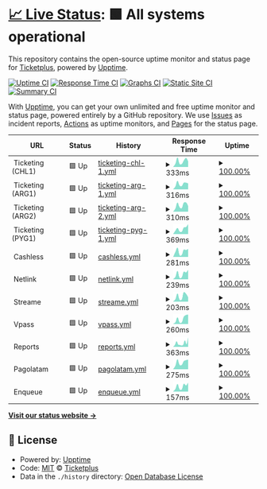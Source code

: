 # [📈 Live Status](https://status.ticketplus.global): <!--live status--> **🟩 All systems operational**

This repository contains the open-source uptime monitor and status page for [Ticketplus](https://ticketplus.cl), powered by [Upptime](https://github.com/upptime/upptime).

[![Uptime CI](https://github.com/ticketplushq/status/workflows/Uptime%20CI/badge.svg)](https://github.com/ticketplushq/status/actions?query=workflow%3A%22Uptime+CI%22)
[![Response Time CI](https://github.com/ticketplushq/status/workflows/Response%20Time%20CI/badge.svg)](https://github.com/ticketplushq/status/actions?query=workflow%3A%22Response+Time+CI%22)
[![Graphs CI](https://github.com/ticketplushq/status/workflows/Graphs%20CI/badge.svg)](https://github.com/ticketplushq/status/actions?query=workflow%3A%22Graphs+CI%22)
[![Static Site CI](https://github.com/ticketplushq/status/workflows/Static%20Site%20CI/badge.svg)](https://github.com/ticketplushq/status/actions?query=workflow%3A%22Static+Site+CI%22)
[![Summary CI](https://github.com/ticketplushq/status/workflows/Summary%20CI/badge.svg)](https://github.com/ticketplushq/status/actions?query=workflow%3A%22Summary+CI%22)

With [Upptime](https://upptime.js.org), you can get your own unlimited and free uptime monitor and status page, powered entirely by a GitHub repository. We use [Issues](https://github.com/ticketplushq/status/issues) as incident reports, [Actions](https://github.com/ticketplushq/status/actions) as uptime monitors, and [Pages](https://status.ticketplus.global) for the status page.

<!--start: status pages-->
<!-- This summary is generated by Upptime (https://github.com/upptime/upptime) -->
<!-- Do not edit this manually, your changes will be overwritten -->
<!-- prettier-ignore -->
| URL | Status | History | Response Time | Uptime |
| --- | ------ | ------- | ------------- | ------ |
| <img alt="" src="https://ticketing-assets.ticketplus.global/assets/logo-round-99223a5db65251ea5227316d3e30dbf03ac693920ffbca86b254f9508224754d.png" height="13"> Ticketing (CHL1) | 🟩 Up | [ticketing-chl-1.yml](https://github.com/ticketplushq/status/commits/HEAD/history/ticketing-chl-1.yml) | <details><summary><img alt="Response time graph" src="./graphs/ticketing-chl-1/response-time-week.png" height="20"> 333ms</summary><br><a href="https://status.ticketplus.global/history/ticketing-chl-1"><img alt="Response time 284" src="https://img.shields.io/endpoint?url=https%3A%2F%2Fraw.githubusercontent.com%2Fticketplushq%2Fstatus%2FHEAD%2Fapi%2Fticketing-chl-1%2Fresponse-time.json"></a><br><a href="https://status.ticketplus.global/history/ticketing-chl-1"><img alt="24-hour response time 335" src="https://img.shields.io/endpoint?url=https%3A%2F%2Fraw.githubusercontent.com%2Fticketplushq%2Fstatus%2FHEAD%2Fapi%2Fticketing-chl-1%2Fresponse-time-day.json"></a><br><a href="https://status.ticketplus.global/history/ticketing-chl-1"><img alt="7-day response time 333" src="https://img.shields.io/endpoint?url=https%3A%2F%2Fraw.githubusercontent.com%2Fticketplushq%2Fstatus%2FHEAD%2Fapi%2Fticketing-chl-1%2Fresponse-time-week.json"></a><br><a href="https://status.ticketplus.global/history/ticketing-chl-1"><img alt="30-day response time 277" src="https://img.shields.io/endpoint?url=https%3A%2F%2Fraw.githubusercontent.com%2Fticketplushq%2Fstatus%2FHEAD%2Fapi%2Fticketing-chl-1%2Fresponse-time-month.json"></a><br><a href="https://status.ticketplus.global/history/ticketing-chl-1"><img alt="1-year response time 271" src="https://img.shields.io/endpoint?url=https%3A%2F%2Fraw.githubusercontent.com%2Fticketplushq%2Fstatus%2FHEAD%2Fapi%2Fticketing-chl-1%2Fresponse-time-year.json"></a></details> | <details><summary><a href="https://status.ticketplus.global/history/ticketing-chl-1">100.00%</a></summary><a href="https://status.ticketplus.global/history/ticketing-chl-1"><img alt="All-time uptime 99.91%" src="https://img.shields.io/endpoint?url=https%3A%2F%2Fraw.githubusercontent.com%2Fticketplushq%2Fstatus%2FHEAD%2Fapi%2Fticketing-chl-1%2Fuptime.json"></a><br><a href="https://status.ticketplus.global/history/ticketing-chl-1"><img alt="24-hour uptime 100.00%" src="https://img.shields.io/endpoint?url=https%3A%2F%2Fraw.githubusercontent.com%2Fticketplushq%2Fstatus%2FHEAD%2Fapi%2Fticketing-chl-1%2Fuptime-day.json"></a><br><a href="https://status.ticketplus.global/history/ticketing-chl-1"><img alt="7-day uptime 100.00%" src="https://img.shields.io/endpoint?url=https%3A%2F%2Fraw.githubusercontent.com%2Fticketplushq%2Fstatus%2FHEAD%2Fapi%2Fticketing-chl-1%2Fuptime-week.json"></a><br><a href="https://status.ticketplus.global/history/ticketing-chl-1"><img alt="30-day uptime 100.00%" src="https://img.shields.io/endpoint?url=https%3A%2F%2Fraw.githubusercontent.com%2Fticketplushq%2Fstatus%2FHEAD%2Fapi%2Fticketing-chl-1%2Fuptime-month.json"></a><br><a href="https://status.ticketplus.global/history/ticketing-chl-1"><img alt="1-year uptime 99.88%" src="https://img.shields.io/endpoint?url=https%3A%2F%2Fraw.githubusercontent.com%2Fticketplushq%2Fstatus%2FHEAD%2Fapi%2Fticketing-chl-1%2Fuptime-year.json"></a></details>
| <img alt="" src="https://ticketing-assets.ticketplus.global/assets/logo-round-99223a5db65251ea5227316d3e30dbf03ac693920ffbca86b254f9508224754d.png" height="13"> Ticketing (ARG1) | 🟩 Up | [ticketing-arg-1.yml](https://github.com/ticketplushq/status/commits/HEAD/history/ticketing-arg-1.yml) | <details><summary><img alt="Response time graph" src="./graphs/ticketing-arg-1/response-time-week.png" height="20"> 316ms</summary><br><a href="https://status.ticketplus.global/history/ticketing-arg-1"><img alt="Response time 320" src="https://img.shields.io/endpoint?url=https%3A%2F%2Fraw.githubusercontent.com%2Fticketplushq%2Fstatus%2FHEAD%2Fapi%2Fticketing-arg-1%2Fresponse-time.json"></a><br><a href="https://status.ticketplus.global/history/ticketing-arg-1"><img alt="24-hour response time 352" src="https://img.shields.io/endpoint?url=https%3A%2F%2Fraw.githubusercontent.com%2Fticketplushq%2Fstatus%2FHEAD%2Fapi%2Fticketing-arg-1%2Fresponse-time-day.json"></a><br><a href="https://status.ticketplus.global/history/ticketing-arg-1"><img alt="7-day response time 316" src="https://img.shields.io/endpoint?url=https%3A%2F%2Fraw.githubusercontent.com%2Fticketplushq%2Fstatus%2FHEAD%2Fapi%2Fticketing-arg-1%2Fresponse-time-week.json"></a><br><a href="https://status.ticketplus.global/history/ticketing-arg-1"><img alt="30-day response time 264" src="https://img.shields.io/endpoint?url=https%3A%2F%2Fraw.githubusercontent.com%2Fticketplushq%2Fstatus%2FHEAD%2Fapi%2Fticketing-arg-1%2Fresponse-time-month.json"></a><br><a href="https://status.ticketplus.global/history/ticketing-arg-1"><img alt="1-year response time 282" src="https://img.shields.io/endpoint?url=https%3A%2F%2Fraw.githubusercontent.com%2Fticketplushq%2Fstatus%2FHEAD%2Fapi%2Fticketing-arg-1%2Fresponse-time-year.json"></a></details> | <details><summary><a href="https://status.ticketplus.global/history/ticketing-arg-1">100.00%</a></summary><a href="https://status.ticketplus.global/history/ticketing-arg-1"><img alt="All-time uptime 99.90%" src="https://img.shields.io/endpoint?url=https%3A%2F%2Fraw.githubusercontent.com%2Fticketplushq%2Fstatus%2FHEAD%2Fapi%2Fticketing-arg-1%2Fuptime.json"></a><br><a href="https://status.ticketplus.global/history/ticketing-arg-1"><img alt="24-hour uptime 100.00%" src="https://img.shields.io/endpoint?url=https%3A%2F%2Fraw.githubusercontent.com%2Fticketplushq%2Fstatus%2FHEAD%2Fapi%2Fticketing-arg-1%2Fuptime-day.json"></a><br><a href="https://status.ticketplus.global/history/ticketing-arg-1"><img alt="7-day uptime 100.00%" src="https://img.shields.io/endpoint?url=https%3A%2F%2Fraw.githubusercontent.com%2Fticketplushq%2Fstatus%2FHEAD%2Fapi%2Fticketing-arg-1%2Fuptime-week.json"></a><br><a href="https://status.ticketplus.global/history/ticketing-arg-1"><img alt="30-day uptime 100.00%" src="https://img.shields.io/endpoint?url=https%3A%2F%2Fraw.githubusercontent.com%2Fticketplushq%2Fstatus%2FHEAD%2Fapi%2Fticketing-arg-1%2Fuptime-month.json"></a><br><a href="https://status.ticketplus.global/history/ticketing-arg-1"><img alt="1-year uptime 99.88%" src="https://img.shields.io/endpoint?url=https%3A%2F%2Fraw.githubusercontent.com%2Fticketplushq%2Fstatus%2FHEAD%2Fapi%2Fticketing-arg-1%2Fuptime-year.json"></a></details>
| <img alt="" src="https://ticketing-assets.ticketplus.global/assets/logo-round-99223a5db65251ea5227316d3e30dbf03ac693920ffbca86b254f9508224754d.png" height="13"> Ticketing (ARG2) | 🟩 Up | [ticketing-arg-2.yml](https://github.com/ticketplushq/status/commits/HEAD/history/ticketing-arg-2.yml) | <details><summary><img alt="Response time graph" src="./graphs/ticketing-arg-2/response-time-week.png" height="20"> 310ms</summary><br><a href="https://status.ticketplus.global/history/ticketing-arg-2"><img alt="Response time 319" src="https://img.shields.io/endpoint?url=https%3A%2F%2Fraw.githubusercontent.com%2Fticketplushq%2Fstatus%2FHEAD%2Fapi%2Fticketing-arg-2%2Fresponse-time.json"></a><br><a href="https://status.ticketplus.global/history/ticketing-arg-2"><img alt="24-hour response time 276" src="https://img.shields.io/endpoint?url=https%3A%2F%2Fraw.githubusercontent.com%2Fticketplushq%2Fstatus%2FHEAD%2Fapi%2Fticketing-arg-2%2Fresponse-time-day.json"></a><br><a href="https://status.ticketplus.global/history/ticketing-arg-2"><img alt="7-day response time 310" src="https://img.shields.io/endpoint?url=https%3A%2F%2Fraw.githubusercontent.com%2Fticketplushq%2Fstatus%2FHEAD%2Fapi%2Fticketing-arg-2%2Fresponse-time-week.json"></a><br><a href="https://status.ticketplus.global/history/ticketing-arg-2"><img alt="30-day response time 313" src="https://img.shields.io/endpoint?url=https%3A%2F%2Fraw.githubusercontent.com%2Fticketplushq%2Fstatus%2FHEAD%2Fapi%2Fticketing-arg-2%2Fresponse-time-month.json"></a><br><a href="https://status.ticketplus.global/history/ticketing-arg-2"><img alt="1-year response time 317" src="https://img.shields.io/endpoint?url=https%3A%2F%2Fraw.githubusercontent.com%2Fticketplushq%2Fstatus%2FHEAD%2Fapi%2Fticketing-arg-2%2Fresponse-time-year.json"></a></details> | <details><summary><a href="https://status.ticketplus.global/history/ticketing-arg-2">100.00%</a></summary><a href="https://status.ticketplus.global/history/ticketing-arg-2"><img alt="All-time uptime 99.90%" src="https://img.shields.io/endpoint?url=https%3A%2F%2Fraw.githubusercontent.com%2Fticketplushq%2Fstatus%2FHEAD%2Fapi%2Fticketing-arg-2%2Fuptime.json"></a><br><a href="https://status.ticketplus.global/history/ticketing-arg-2"><img alt="24-hour uptime 100.00%" src="https://img.shields.io/endpoint?url=https%3A%2F%2Fraw.githubusercontent.com%2Fticketplushq%2Fstatus%2FHEAD%2Fapi%2Fticketing-arg-2%2Fuptime-day.json"></a><br><a href="https://status.ticketplus.global/history/ticketing-arg-2"><img alt="7-day uptime 100.00%" src="https://img.shields.io/endpoint?url=https%3A%2F%2Fraw.githubusercontent.com%2Fticketplushq%2Fstatus%2FHEAD%2Fapi%2Fticketing-arg-2%2Fuptime-week.json"></a><br><a href="https://status.ticketplus.global/history/ticketing-arg-2"><img alt="30-day uptime 100.00%" src="https://img.shields.io/endpoint?url=https%3A%2F%2Fraw.githubusercontent.com%2Fticketplushq%2Fstatus%2FHEAD%2Fapi%2Fticketing-arg-2%2Fuptime-month.json"></a><br><a href="https://status.ticketplus.global/history/ticketing-arg-2"><img alt="1-year uptime 99.88%" src="https://img.shields.io/endpoint?url=https%3A%2F%2Fraw.githubusercontent.com%2Fticketplushq%2Fstatus%2FHEAD%2Fapi%2Fticketing-arg-2%2Fuptime-year.json"></a></details>
| <img alt="" src="https://ticketing-assets.ticketplus.global/assets/logo-round-99223a5db65251ea5227316d3e30dbf03ac693920ffbca86b254f9508224754d.png" height="13"> Ticketing (PYG1) | 🟩 Up | [ticketing-pyg-1.yml](https://github.com/ticketplushq/status/commits/HEAD/history/ticketing-pyg-1.yml) | <details><summary><img alt="Response time graph" src="./graphs/ticketing-pyg-1/response-time-week.png" height="20"> 369ms</summary><br><a href="https://status.ticketplus.global/history/ticketing-pyg-1"><img alt="Response time 338" src="https://img.shields.io/endpoint?url=https%3A%2F%2Fraw.githubusercontent.com%2Fticketplushq%2Fstatus%2FHEAD%2Fapi%2Fticketing-pyg-1%2Fresponse-time.json"></a><br><a href="https://status.ticketplus.global/history/ticketing-pyg-1"><img alt="24-hour response time 687" src="https://img.shields.io/endpoint?url=https%3A%2F%2Fraw.githubusercontent.com%2Fticketplushq%2Fstatus%2FHEAD%2Fapi%2Fticketing-pyg-1%2Fresponse-time-day.json"></a><br><a href="https://status.ticketplus.global/history/ticketing-pyg-1"><img alt="7-day response time 369" src="https://img.shields.io/endpoint?url=https%3A%2F%2Fraw.githubusercontent.com%2Fticketplushq%2Fstatus%2FHEAD%2Fapi%2Fticketing-pyg-1%2Fresponse-time-week.json"></a><br><a href="https://status.ticketplus.global/history/ticketing-pyg-1"><img alt="30-day response time 342" src="https://img.shields.io/endpoint?url=https%3A%2F%2Fraw.githubusercontent.com%2Fticketplushq%2Fstatus%2FHEAD%2Fapi%2Fticketing-pyg-1%2Fresponse-time-month.json"></a><br><a href="https://status.ticketplus.global/history/ticketing-pyg-1"><img alt="1-year response time 325" src="https://img.shields.io/endpoint?url=https%3A%2F%2Fraw.githubusercontent.com%2Fticketplushq%2Fstatus%2FHEAD%2Fapi%2Fticketing-pyg-1%2Fresponse-time-year.json"></a></details> | <details><summary><a href="https://status.ticketplus.global/history/ticketing-pyg-1">100.00%</a></summary><a href="https://status.ticketplus.global/history/ticketing-pyg-1"><img alt="All-time uptime 99.92%" src="https://img.shields.io/endpoint?url=https%3A%2F%2Fraw.githubusercontent.com%2Fticketplushq%2Fstatus%2FHEAD%2Fapi%2Fticketing-pyg-1%2Fuptime.json"></a><br><a href="https://status.ticketplus.global/history/ticketing-pyg-1"><img alt="24-hour uptime 100.00%" src="https://img.shields.io/endpoint?url=https%3A%2F%2Fraw.githubusercontent.com%2Fticketplushq%2Fstatus%2FHEAD%2Fapi%2Fticketing-pyg-1%2Fuptime-day.json"></a><br><a href="https://status.ticketplus.global/history/ticketing-pyg-1"><img alt="7-day uptime 100.00%" src="https://img.shields.io/endpoint?url=https%3A%2F%2Fraw.githubusercontent.com%2Fticketplushq%2Fstatus%2FHEAD%2Fapi%2Fticketing-pyg-1%2Fuptime-week.json"></a><br><a href="https://status.ticketplus.global/history/ticketing-pyg-1"><img alt="30-day uptime 100.00%" src="https://img.shields.io/endpoint?url=https%3A%2F%2Fraw.githubusercontent.com%2Fticketplushq%2Fstatus%2FHEAD%2Fapi%2Fticketing-pyg-1%2Fuptime-month.json"></a><br><a href="https://status.ticketplus.global/history/ticketing-pyg-1"><img alt="1-year uptime 99.88%" src="https://img.shields.io/endpoint?url=https%3A%2F%2Fraw.githubusercontent.com%2Fticketplushq%2Fstatus%2FHEAD%2Fapi%2Fticketing-pyg-1%2Fuptime-year.json"></a></details>
| <img alt="" src="https://icons.duckduckgo.com/ip3/null.ico" height="13"> Cashless | 🟩 Up | [cashless.yml](https://github.com/ticketplushq/status/commits/HEAD/history/cashless.yml) | <details><summary><img alt="Response time graph" src="./graphs/cashless/response-time-week.png" height="20"> 281ms</summary><br><a href="https://status.ticketplus.global/history/cashless"><img alt="Response time 264" src="https://img.shields.io/endpoint?url=https%3A%2F%2Fraw.githubusercontent.com%2Fticketplushq%2Fstatus%2FHEAD%2Fapi%2Fcashless%2Fresponse-time.json"></a><br><a href="https://status.ticketplus.global/history/cashless"><img alt="24-hour response time 400" src="https://img.shields.io/endpoint?url=https%3A%2F%2Fraw.githubusercontent.com%2Fticketplushq%2Fstatus%2FHEAD%2Fapi%2Fcashless%2Fresponse-time-day.json"></a><br><a href="https://status.ticketplus.global/history/cashless"><img alt="7-day response time 281" src="https://img.shields.io/endpoint?url=https%3A%2F%2Fraw.githubusercontent.com%2Fticketplushq%2Fstatus%2FHEAD%2Fapi%2Fcashless%2Fresponse-time-week.json"></a><br><a href="https://status.ticketplus.global/history/cashless"><img alt="30-day response time 257" src="https://img.shields.io/endpoint?url=https%3A%2F%2Fraw.githubusercontent.com%2Fticketplushq%2Fstatus%2FHEAD%2Fapi%2Fcashless%2Fresponse-time-month.json"></a><br><a href="https://status.ticketplus.global/history/cashless"><img alt="1-year response time 249" src="https://img.shields.io/endpoint?url=https%3A%2F%2Fraw.githubusercontent.com%2Fticketplushq%2Fstatus%2FHEAD%2Fapi%2Fcashless%2Fresponse-time-year.json"></a></details> | <details><summary><a href="https://status.ticketplus.global/history/cashless">100.00%</a></summary><a href="https://status.ticketplus.global/history/cashless"><img alt="All-time uptime 99.94%" src="https://img.shields.io/endpoint?url=https%3A%2F%2Fraw.githubusercontent.com%2Fticketplushq%2Fstatus%2FHEAD%2Fapi%2Fcashless%2Fuptime.json"></a><br><a href="https://status.ticketplus.global/history/cashless"><img alt="24-hour uptime 100.00%" src="https://img.shields.io/endpoint?url=https%3A%2F%2Fraw.githubusercontent.com%2Fticketplushq%2Fstatus%2FHEAD%2Fapi%2Fcashless%2Fuptime-day.json"></a><br><a href="https://status.ticketplus.global/history/cashless"><img alt="7-day uptime 100.00%" src="https://img.shields.io/endpoint?url=https%3A%2F%2Fraw.githubusercontent.com%2Fticketplushq%2Fstatus%2FHEAD%2Fapi%2Fcashless%2Fuptime-week.json"></a><br><a href="https://status.ticketplus.global/history/cashless"><img alt="30-day uptime 100.00%" src="https://img.shields.io/endpoint?url=https%3A%2F%2Fraw.githubusercontent.com%2Fticketplushq%2Fstatus%2FHEAD%2Fapi%2Fcashless%2Fuptime-month.json"></a><br><a href="https://status.ticketplus.global/history/cashless"><img alt="1-year uptime 99.93%" src="https://img.shields.io/endpoint?url=https%3A%2F%2Fraw.githubusercontent.com%2Fticketplushq%2Fstatus%2FHEAD%2Fapi%2Fcashless%2Fuptime-year.json"></a></details>
| <img alt="" src="https://icons.duckduckgo.com/ip3/null.ico" height="13"> Netlink | 🟩 Up | [netlink.yml](https://github.com/ticketplushq/status/commits/HEAD/history/netlink.yml) | <details><summary><img alt="Response time graph" src="./graphs/netlink/response-time-week.png" height="20"> 239ms</summary><br><a href="https://status.ticketplus.global/history/netlink"><img alt="Response time 261" src="https://img.shields.io/endpoint?url=https%3A%2F%2Fraw.githubusercontent.com%2Fticketplushq%2Fstatus%2FHEAD%2Fapi%2Fnetlink%2Fresponse-time.json"></a><br><a href="https://status.ticketplus.global/history/netlink"><img alt="24-hour response time 422" src="https://img.shields.io/endpoint?url=https%3A%2F%2Fraw.githubusercontent.com%2Fticketplushq%2Fstatus%2FHEAD%2Fapi%2Fnetlink%2Fresponse-time-day.json"></a><br><a href="https://status.ticketplus.global/history/netlink"><img alt="7-day response time 239" src="https://img.shields.io/endpoint?url=https%3A%2F%2Fraw.githubusercontent.com%2Fticketplushq%2Fstatus%2FHEAD%2Fapi%2Fnetlink%2Fresponse-time-week.json"></a><br><a href="https://status.ticketplus.global/history/netlink"><img alt="30-day response time 219" src="https://img.shields.io/endpoint?url=https%3A%2F%2Fraw.githubusercontent.com%2Fticketplushq%2Fstatus%2FHEAD%2Fapi%2Fnetlink%2Fresponse-time-month.json"></a><br><a href="https://status.ticketplus.global/history/netlink"><img alt="1-year response time 253" src="https://img.shields.io/endpoint?url=https%3A%2F%2Fraw.githubusercontent.com%2Fticketplushq%2Fstatus%2FHEAD%2Fapi%2Fnetlink%2Fresponse-time-year.json"></a></details> | <details><summary><a href="https://status.ticketplus.global/history/netlink">100.00%</a></summary><a href="https://status.ticketplus.global/history/netlink"><img alt="All-time uptime 99.92%" src="https://img.shields.io/endpoint?url=https%3A%2F%2Fraw.githubusercontent.com%2Fticketplushq%2Fstatus%2FHEAD%2Fapi%2Fnetlink%2Fuptime.json"></a><br><a href="https://status.ticketplus.global/history/netlink"><img alt="24-hour uptime 100.00%" src="https://img.shields.io/endpoint?url=https%3A%2F%2Fraw.githubusercontent.com%2Fticketplushq%2Fstatus%2FHEAD%2Fapi%2Fnetlink%2Fuptime-day.json"></a><br><a href="https://status.ticketplus.global/history/netlink"><img alt="7-day uptime 100.00%" src="https://img.shields.io/endpoint?url=https%3A%2F%2Fraw.githubusercontent.com%2Fticketplushq%2Fstatus%2FHEAD%2Fapi%2Fnetlink%2Fuptime-week.json"></a><br><a href="https://status.ticketplus.global/history/netlink"><img alt="30-day uptime 100.00%" src="https://img.shields.io/endpoint?url=https%3A%2F%2Fraw.githubusercontent.com%2Fticketplushq%2Fstatus%2FHEAD%2Fapi%2Fnetlink%2Fuptime-month.json"></a><br><a href="https://status.ticketplus.global/history/netlink"><img alt="1-year uptime 99.90%" src="https://img.shields.io/endpoint?url=https%3A%2F%2Fraw.githubusercontent.com%2Fticketplushq%2Fstatus%2FHEAD%2Fapi%2Fnetlink%2Fuptime-year.json"></a></details>
| <img alt="" src="https://icons.duckduckgo.com/ip3/null.ico" height="13"> Streame | 🟩 Up | [streame.yml](https://github.com/ticketplushq/status/commits/HEAD/history/streame.yml) | <details><summary><img alt="Response time graph" src="./graphs/streame/response-time-week.png" height="20"> 203ms</summary><br><a href="https://status.ticketplus.global/history/streame"><img alt="Response time 224" src="https://img.shields.io/endpoint?url=https%3A%2F%2Fraw.githubusercontent.com%2Fticketplushq%2Fstatus%2FHEAD%2Fapi%2Fstreame%2Fresponse-time.json"></a><br><a href="https://status.ticketplus.global/history/streame"><img alt="24-hour response time 172" src="https://img.shields.io/endpoint?url=https%3A%2F%2Fraw.githubusercontent.com%2Fticketplushq%2Fstatus%2FHEAD%2Fapi%2Fstreame%2Fresponse-time-day.json"></a><br><a href="https://status.ticketplus.global/history/streame"><img alt="7-day response time 203" src="https://img.shields.io/endpoint?url=https%3A%2F%2Fraw.githubusercontent.com%2Fticketplushq%2Fstatus%2FHEAD%2Fapi%2Fstreame%2Fresponse-time-week.json"></a><br><a href="https://status.ticketplus.global/history/streame"><img alt="30-day response time 206" src="https://img.shields.io/endpoint?url=https%3A%2F%2Fraw.githubusercontent.com%2Fticketplushq%2Fstatus%2FHEAD%2Fapi%2Fstreame%2Fresponse-time-month.json"></a><br><a href="https://status.ticketplus.global/history/streame"><img alt="1-year response time 212" src="https://img.shields.io/endpoint?url=https%3A%2F%2Fraw.githubusercontent.com%2Fticketplushq%2Fstatus%2FHEAD%2Fapi%2Fstreame%2Fresponse-time-year.json"></a></details> | <details><summary><a href="https://status.ticketplus.global/history/streame">100.00%</a></summary><a href="https://status.ticketplus.global/history/streame"><img alt="All-time uptime 99.99%" src="https://img.shields.io/endpoint?url=https%3A%2F%2Fraw.githubusercontent.com%2Fticketplushq%2Fstatus%2FHEAD%2Fapi%2Fstreame%2Fuptime.json"></a><br><a href="https://status.ticketplus.global/history/streame"><img alt="24-hour uptime 100.00%" src="https://img.shields.io/endpoint?url=https%3A%2F%2Fraw.githubusercontent.com%2Fticketplushq%2Fstatus%2FHEAD%2Fapi%2Fstreame%2Fuptime-day.json"></a><br><a href="https://status.ticketplus.global/history/streame"><img alt="7-day uptime 100.00%" src="https://img.shields.io/endpoint?url=https%3A%2F%2Fraw.githubusercontent.com%2Fticketplushq%2Fstatus%2FHEAD%2Fapi%2Fstreame%2Fuptime-week.json"></a><br><a href="https://status.ticketplus.global/history/streame"><img alt="30-day uptime 100.00%" src="https://img.shields.io/endpoint?url=https%3A%2F%2Fraw.githubusercontent.com%2Fticketplushq%2Fstatus%2FHEAD%2Fapi%2Fstreame%2Fuptime-month.json"></a><br><a href="https://status.ticketplus.global/history/streame"><img alt="1-year uptime 100.00%" src="https://img.shields.io/endpoint?url=https%3A%2F%2Fraw.githubusercontent.com%2Fticketplushq%2Fstatus%2FHEAD%2Fapi%2Fstreame%2Fuptime-year.json"></a></details>
| <img alt="" src="https://icons.duckduckgo.com/ip3/null.ico" height="13"> Vpass | 🟩 Up | [vpass.yml](https://github.com/ticketplushq/status/commits/HEAD/history/vpass.yml) | <details><summary><img alt="Response time graph" src="./graphs/vpass/response-time-week.png" height="20"> 260ms</summary><br><a href="https://status.ticketplus.global/history/vpass"><img alt="Response time 220" src="https://img.shields.io/endpoint?url=https%3A%2F%2Fraw.githubusercontent.com%2Fticketplushq%2Fstatus%2FHEAD%2Fapi%2Fvpass%2Fresponse-time.json"></a><br><a href="https://status.ticketplus.global/history/vpass"><img alt="24-hour response time 470" src="https://img.shields.io/endpoint?url=https%3A%2F%2Fraw.githubusercontent.com%2Fticketplushq%2Fstatus%2FHEAD%2Fapi%2Fvpass%2Fresponse-time-day.json"></a><br><a href="https://status.ticketplus.global/history/vpass"><img alt="7-day response time 260" src="https://img.shields.io/endpoint?url=https%3A%2F%2Fraw.githubusercontent.com%2Fticketplushq%2Fstatus%2FHEAD%2Fapi%2Fvpass%2Fresponse-time-week.json"></a><br><a href="https://status.ticketplus.global/history/vpass"><img alt="30-day response time 198" src="https://img.shields.io/endpoint?url=https%3A%2F%2Fraw.githubusercontent.com%2Fticketplushq%2Fstatus%2FHEAD%2Fapi%2Fvpass%2Fresponse-time-month.json"></a><br><a href="https://status.ticketplus.global/history/vpass"><img alt="1-year response time 211" src="https://img.shields.io/endpoint?url=https%3A%2F%2Fraw.githubusercontent.com%2Fticketplushq%2Fstatus%2FHEAD%2Fapi%2Fvpass%2Fresponse-time-year.json"></a></details> | <details><summary><a href="https://status.ticketplus.global/history/vpass">100.00%</a></summary><a href="https://status.ticketplus.global/history/vpass"><img alt="All-time uptime 100.00%" src="https://img.shields.io/endpoint?url=https%3A%2F%2Fraw.githubusercontent.com%2Fticketplushq%2Fstatus%2FHEAD%2Fapi%2Fvpass%2Fuptime.json"></a><br><a href="https://status.ticketplus.global/history/vpass"><img alt="24-hour uptime 100.00%" src="https://img.shields.io/endpoint?url=https%3A%2F%2Fraw.githubusercontent.com%2Fticketplushq%2Fstatus%2FHEAD%2Fapi%2Fvpass%2Fuptime-day.json"></a><br><a href="https://status.ticketplus.global/history/vpass"><img alt="7-day uptime 100.00%" src="https://img.shields.io/endpoint?url=https%3A%2F%2Fraw.githubusercontent.com%2Fticketplushq%2Fstatus%2FHEAD%2Fapi%2Fvpass%2Fuptime-week.json"></a><br><a href="https://status.ticketplus.global/history/vpass"><img alt="30-day uptime 100.00%" src="https://img.shields.io/endpoint?url=https%3A%2F%2Fraw.githubusercontent.com%2Fticketplushq%2Fstatus%2FHEAD%2Fapi%2Fvpass%2Fuptime-month.json"></a><br><a href="https://status.ticketplus.global/history/vpass"><img alt="1-year uptime 100.00%" src="https://img.shields.io/endpoint?url=https%3A%2F%2Fraw.githubusercontent.com%2Fticketplushq%2Fstatus%2FHEAD%2Fapi%2Fvpass%2Fuptime-year.json"></a></details>
| <img alt="" src="https://icons.duckduckgo.com/ip3/null.ico" height="13"> Reports | 🟩 Up | [reports.yml](https://github.com/ticketplushq/status/commits/HEAD/history/reports.yml) | <details><summary><img alt="Response time graph" src="./graphs/reports/response-time-week.png" height="20"> 363ms</summary><br><a href="https://status.ticketplus.global/history/reports"><img alt="Response time 448" src="https://img.shields.io/endpoint?url=https%3A%2F%2Fraw.githubusercontent.com%2Fticketplushq%2Fstatus%2FHEAD%2Fapi%2Freports%2Fresponse-time.json"></a><br><a href="https://status.ticketplus.global/history/reports"><img alt="24-hour response time 919" src="https://img.shields.io/endpoint?url=https%3A%2F%2Fraw.githubusercontent.com%2Fticketplushq%2Fstatus%2FHEAD%2Fapi%2Freports%2Fresponse-time-day.json"></a><br><a href="https://status.ticketplus.global/history/reports"><img alt="7-day response time 363" src="https://img.shields.io/endpoint?url=https%3A%2F%2Fraw.githubusercontent.com%2Fticketplushq%2Fstatus%2FHEAD%2Fapi%2Freports%2Fresponse-time-week.json"></a><br><a href="https://status.ticketplus.global/history/reports"><img alt="30-day response time 338" src="https://img.shields.io/endpoint?url=https%3A%2F%2Fraw.githubusercontent.com%2Fticketplushq%2Fstatus%2FHEAD%2Fapi%2Freports%2Fresponse-time-month.json"></a><br><a href="https://status.ticketplus.global/history/reports"><img alt="1-year response time 447" src="https://img.shields.io/endpoint?url=https%3A%2F%2Fraw.githubusercontent.com%2Fticketplushq%2Fstatus%2FHEAD%2Fapi%2Freports%2Fresponse-time-year.json"></a></details> | <details><summary><a href="https://status.ticketplus.global/history/reports">100.00%</a></summary><a href="https://status.ticketplus.global/history/reports"><img alt="All-time uptime 99.90%" src="https://img.shields.io/endpoint?url=https%3A%2F%2Fraw.githubusercontent.com%2Fticketplushq%2Fstatus%2FHEAD%2Fapi%2Freports%2Fuptime.json"></a><br><a href="https://status.ticketplus.global/history/reports"><img alt="24-hour uptime 100.00%" src="https://img.shields.io/endpoint?url=https%3A%2F%2Fraw.githubusercontent.com%2Fticketplushq%2Fstatus%2FHEAD%2Fapi%2Freports%2Fuptime-day.json"></a><br><a href="https://status.ticketplus.global/history/reports"><img alt="7-day uptime 100.00%" src="https://img.shields.io/endpoint?url=https%3A%2F%2Fraw.githubusercontent.com%2Fticketplushq%2Fstatus%2FHEAD%2Fapi%2Freports%2Fuptime-week.json"></a><br><a href="https://status.ticketplus.global/history/reports"><img alt="30-day uptime 100.00%" src="https://img.shields.io/endpoint?url=https%3A%2F%2Fraw.githubusercontent.com%2Fticketplushq%2Fstatus%2FHEAD%2Fapi%2Freports%2Fuptime-month.json"></a><br><a href="https://status.ticketplus.global/history/reports"><img alt="1-year uptime 99.89%" src="https://img.shields.io/endpoint?url=https%3A%2F%2Fraw.githubusercontent.com%2Fticketplushq%2Fstatus%2FHEAD%2Fapi%2Freports%2Fuptime-year.json"></a></details>
| <img alt="" src="https://icons.duckduckgo.com/ip3/null.ico" height="13"> Pagolatam | 🟩 Up | [pagolatam.yml](https://github.com/ticketplushq/status/commits/HEAD/history/pagolatam.yml) | <details><summary><img alt="Response time graph" src="./graphs/pagolatam/response-time-week.png" height="20"> 275ms</summary><br><a href="https://status.ticketplus.global/history/pagolatam"><img alt="Response time 261" src="https://img.shields.io/endpoint?url=https%3A%2F%2Fraw.githubusercontent.com%2Fticketplushq%2Fstatus%2FHEAD%2Fapi%2Fpagolatam%2Fresponse-time.json"></a><br><a href="https://status.ticketplus.global/history/pagolatam"><img alt="24-hour response time 385" src="https://img.shields.io/endpoint?url=https%3A%2F%2Fraw.githubusercontent.com%2Fticketplushq%2Fstatus%2FHEAD%2Fapi%2Fpagolatam%2Fresponse-time-day.json"></a><br><a href="https://status.ticketplus.global/history/pagolatam"><img alt="7-day response time 275" src="https://img.shields.io/endpoint?url=https%3A%2F%2Fraw.githubusercontent.com%2Fticketplushq%2Fstatus%2FHEAD%2Fapi%2Fpagolatam%2Fresponse-time-week.json"></a><br><a href="https://status.ticketplus.global/history/pagolatam"><img alt="30-day response time 231" src="https://img.shields.io/endpoint?url=https%3A%2F%2Fraw.githubusercontent.com%2Fticketplushq%2Fstatus%2FHEAD%2Fapi%2Fpagolatam%2Fresponse-time-month.json"></a><br><a href="https://status.ticketplus.global/history/pagolatam"><img alt="1-year response time 245" src="https://img.shields.io/endpoint?url=https%3A%2F%2Fraw.githubusercontent.com%2Fticketplushq%2Fstatus%2FHEAD%2Fapi%2Fpagolatam%2Fresponse-time-year.json"></a></details> | <details><summary><a href="https://status.ticketplus.global/history/pagolatam">100.00%</a></summary><a href="https://status.ticketplus.global/history/pagolatam"><img alt="All-time uptime 100.00%" src="https://img.shields.io/endpoint?url=https%3A%2F%2Fraw.githubusercontent.com%2Fticketplushq%2Fstatus%2FHEAD%2Fapi%2Fpagolatam%2Fuptime.json"></a><br><a href="https://status.ticketplus.global/history/pagolatam"><img alt="24-hour uptime 100.00%" src="https://img.shields.io/endpoint?url=https%3A%2F%2Fraw.githubusercontent.com%2Fticketplushq%2Fstatus%2FHEAD%2Fapi%2Fpagolatam%2Fuptime-day.json"></a><br><a href="https://status.ticketplus.global/history/pagolatam"><img alt="7-day uptime 100.00%" src="https://img.shields.io/endpoint?url=https%3A%2F%2Fraw.githubusercontent.com%2Fticketplushq%2Fstatus%2FHEAD%2Fapi%2Fpagolatam%2Fuptime-week.json"></a><br><a href="https://status.ticketplus.global/history/pagolatam"><img alt="30-day uptime 100.00%" src="https://img.shields.io/endpoint?url=https%3A%2F%2Fraw.githubusercontent.com%2Fticketplushq%2Fstatus%2FHEAD%2Fapi%2Fpagolatam%2Fuptime-month.json"></a><br><a href="https://status.ticketplus.global/history/pagolatam"><img alt="1-year uptime 100.00%" src="https://img.shields.io/endpoint?url=https%3A%2F%2Fraw.githubusercontent.com%2Fticketplushq%2Fstatus%2FHEAD%2Fapi%2Fpagolatam%2Fuptime-year.json"></a></details>
| <img alt="" src="https://icons.duckduckgo.com/ip3/null.ico" height="13"> Enqueue | 🟩 Up | [enqueue.yml](https://github.com/ticketplushq/status/commits/HEAD/history/enqueue.yml) | <details><summary><img alt="Response time graph" src="./graphs/enqueue/response-time-week.png" height="20"> 157ms</summary><br><a href="https://status.ticketplus.global/history/enqueue"><img alt="Response time 194" src="https://img.shields.io/endpoint?url=https%3A%2F%2Fraw.githubusercontent.com%2Fticketplushq%2Fstatus%2FHEAD%2Fapi%2Fenqueue%2Fresponse-time.json"></a><br><a href="https://status.ticketplus.global/history/enqueue"><img alt="24-hour response time 264" src="https://img.shields.io/endpoint?url=https%3A%2F%2Fraw.githubusercontent.com%2Fticketplushq%2Fstatus%2FHEAD%2Fapi%2Fenqueue%2Fresponse-time-day.json"></a><br><a href="https://status.ticketplus.global/history/enqueue"><img alt="7-day response time 157" src="https://img.shields.io/endpoint?url=https%3A%2F%2Fraw.githubusercontent.com%2Fticketplushq%2Fstatus%2FHEAD%2Fapi%2Fenqueue%2Fresponse-time-week.json"></a><br><a href="https://status.ticketplus.global/history/enqueue"><img alt="30-day response time 154" src="https://img.shields.io/endpoint?url=https%3A%2F%2Fraw.githubusercontent.com%2Fticketplushq%2Fstatus%2FHEAD%2Fapi%2Fenqueue%2Fresponse-time-month.json"></a><br><a href="https://status.ticketplus.global/history/enqueue"><img alt="1-year response time 173" src="https://img.shields.io/endpoint?url=https%3A%2F%2Fraw.githubusercontent.com%2Fticketplushq%2Fstatus%2FHEAD%2Fapi%2Fenqueue%2Fresponse-time-year.json"></a></details> | <details><summary><a href="https://status.ticketplus.global/history/enqueue">100.00%</a></summary><a href="https://status.ticketplus.global/history/enqueue"><img alt="All-time uptime 100.00%" src="https://img.shields.io/endpoint?url=https%3A%2F%2Fraw.githubusercontent.com%2Fticketplushq%2Fstatus%2FHEAD%2Fapi%2Fenqueue%2Fuptime.json"></a><br><a href="https://status.ticketplus.global/history/enqueue"><img alt="24-hour uptime 100.00%" src="https://img.shields.io/endpoint?url=https%3A%2F%2Fraw.githubusercontent.com%2Fticketplushq%2Fstatus%2FHEAD%2Fapi%2Fenqueue%2Fuptime-day.json"></a><br><a href="https://status.ticketplus.global/history/enqueue"><img alt="7-day uptime 100.00%" src="https://img.shields.io/endpoint?url=https%3A%2F%2Fraw.githubusercontent.com%2Fticketplushq%2Fstatus%2FHEAD%2Fapi%2Fenqueue%2Fuptime-week.json"></a><br><a href="https://status.ticketplus.global/history/enqueue"><img alt="30-day uptime 100.00%" src="https://img.shields.io/endpoint?url=https%3A%2F%2Fraw.githubusercontent.com%2Fticketplushq%2Fstatus%2FHEAD%2Fapi%2Fenqueue%2Fuptime-month.json"></a><br><a href="https://status.ticketplus.global/history/enqueue"><img alt="1-year uptime 99.99%" src="https://img.shields.io/endpoint?url=https%3A%2F%2Fraw.githubusercontent.com%2Fticketplushq%2Fstatus%2FHEAD%2Fapi%2Fenqueue%2Fuptime-year.json"></a></details>

<!--end: status pages-->

[**Visit our status website →**](https://status.ticketplus.global)

## 📄 License

- Powered by: [Upptime](https://github.com/upptime/upptime)
- Code: [MIT](./LICENSE) © [Ticketplus](https://ticketplus.cl)
- Data in the `./history` directory: [Open Database License](https://opendatacommons.org/licenses/odbl/1-0/)
